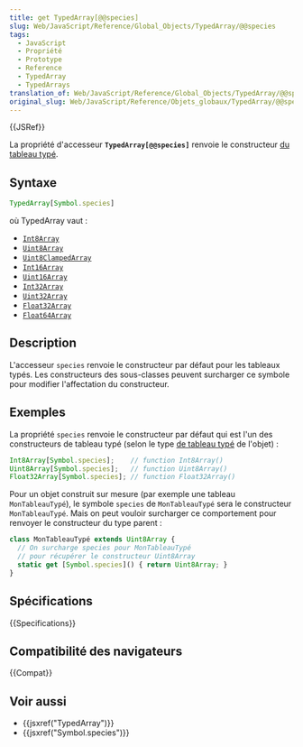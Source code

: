 ```yaml
---
title: get TypedArray[@@species]
slug: Web/JavaScript/Reference/Global_Objects/TypedArray/@@species
tags:
  - JavaScript
  - Propriété
  - Prototype
  - Reference
  - TypedArray
  - TypedArrays
translation_of: Web/JavaScript/Reference/Global_Objects/TypedArray/@@species
original_slug: Web/JavaScript/Reference/Objets_globaux/TypedArray/@@species
---
```


{{JSRef}}

La propriété d'accesseur **`TypedArray[@@species]`** renvoie le constructeur [du tableau typé](/fr/docs/Web/JavaScript/Reference/Objets_globaux/TypedArray#Les_objets_TypedArray).

## Syntaxe

```js
TypedArray[Symbol.species]
```

où TypedArray vaut :

- [`Int8Array`](/fr/docs/Web/JavaScript/Reference/Global_Objects/Int8Array)
- [`Uint8Array`](/fr/docs/Web/JavaScript/Reference/Global_Objects/Uint8Array)
- [`Uint8ClampedArray`](/fr/docs/Web/JavaScript/Reference/Global_Objects/Uint8ClampedArray)
- [`Int16Array`](/fr/docs/Web/JavaScript/Reference/Global_Objects/Int16Array)
- [`Uint16Array`](/fr/docs/Web/JavaScript/Reference/Global_Objects/Uint16Array)
- [`Int32Array`](/fr/docs/Web/JavaScript/Reference/Global_Objects/Int32Array)
- [`Uint32Array`](/fr/docs/Web/JavaScript/Reference/Global_Objects/Uint32Array)
- [`Float32Array`](/fr/docs/Web/JavaScript/Reference/Global_Objects/Float32Array)
- [`Float64Array`](/fr/docs/Web/JavaScript/Reference/Global_Objects/Float64Array)

## Description

L'accesseur `species` renvoie le constructeur par défaut pour les tableaux typés. Les constructeurs des sous-classes peuvent surcharger ce symbole pour modifier l'affectation du constructeur.

## Exemples

La propriété `species` renvoie le constructeur par défaut qui est l'un des constructeurs de tableau typé (selon le type [de tableau typé](/fr/docs/Web/JavaScript/Reference/Objets_globaux/TypedArray#Les_objets_TypedArray) de l'objet) :

```js
Int8Array[Symbol.species];    // function Int8Array()
Uint8Array[Symbol.species];   // function Uint8Array()
Float32Array[Symbol.species]; // function Float32Array()
```

Pour un objet construit sur mesure (par exemple une tableau `MonTableauTypé`), le symbole `species` de `MonTableauTypé` sera le constructeur `MonTableauTypé`. Mais on peut vouloir surcharger ce comportement pour renvoyer le constructeur du type parent :

```js
class MonTableauTypé extends Uint8Array {
  // On surcharge species pour MonTableauTypé
  // pour récupérer le constructeur Uint8Array
  static get [Symbol.species]() { return Uint8Array; }
}
```

## Spécifications

{{Specifications}}

## Compatibilité des navigateurs

{{Compat}}

## Voir aussi

- {{jsxref("TypedArray")}}
- {{jsxref("Symbol.species")}}
